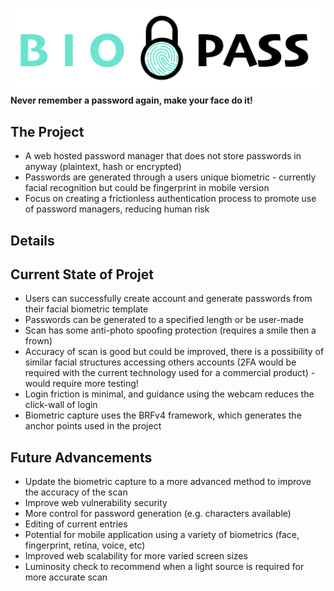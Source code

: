 ![](https://github.com/hallnath1/biopass/blob/master/media/Screen%20Shot%202018-09-03%20at%2016.30.23%20(1).png)
**Never remember a password again, make your face do it!**

## The Project
  * A web hosted password manager that does not store passwords in anyway (plaintext, hash or encrypted)
  * Passwords are generated through a users unique biometric - currently facial recognition but could be fingerprint in mobile version
  * Focus on creating a frictionless authentication process to promote use of password managers, reducing human risk

## Details

## Current State of Projet

  * Users can successfully create account and generate passwords from their facial biometric template
  * Passwords can be generated to a specified length or be user-made
  * Scan has some anti-photo spoofing protection (requires a smile then a frown)
  * Accuracy of scan is good but could be improved, there is a possibility of similar facial structures accessing others accounts (2FA would be required with the current technology used for a commercial product) - would require more testing!
  * Login friction is minimal, and guidance using the webcam reduces the click-wall of login
  * Biometric capture uses the BRFv4 framework, which generates the anchor points used in the project
  
## Future Advancements

  * Update the biometric capture to a more advanced method to improve the accuracy of the scan
  * Improve web vulnerability security
  * More control for password generation (e.g. characters available)
  * Editing of current entries
  * Potential for mobile application using a variety of biometrics (face, fingerprint, retina, voice, etc)
  * Improved web scalability for more varied screen sizes
  * Luminosity check to recommend when a light source is required for more accurate scan
